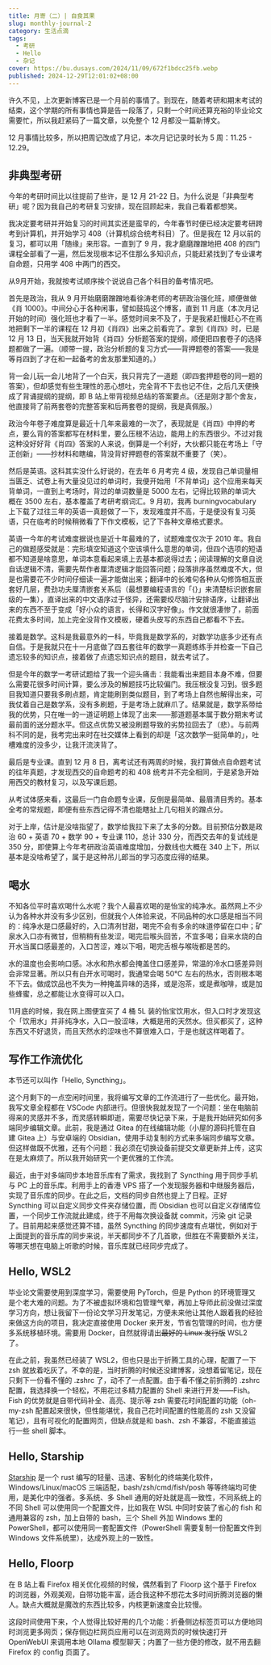 ```yaml
---
title: 月寄（二）| 自食其果
slug: monthly-journal-2
category: 生活点滴
tags:
  - 考研
  - Hello
  - 杂记
cover: https://bu.dusays.com/2024/11/09/672f1bdcc25fb.webp
published: 2024-12-29T12:01:02+08:00
---
```


许久不见，上次更新博客已是一个月前的事情了。到现在，随着考研和期末考试的结束，这个学期的所有事情也算是告一段落了，只剩一个时间还算充裕的毕业论文需要忙，所以我赶紧码了一篇文章，以免整个 12 月都没一篇新博文。

12 月事情比较多，所以把周记改成了月记，本次月记记录时长为 5 周：11.25 - 12.29。

## 非典型考研

今年的考研时间比以往提前了些许，是 12 月 21-22 日。为什么说是「非典型考研」呢？因为我自己的考研复习安排，现在回顾起来，我自己看着都想笑。

我决定要考研并开始复习的时间其实还是蛮早的，今年春节时便已经决定要考研跨考到计算机，并开始学习 408（计算机综合统考科目）了。但是我在 12 月以前的复习，都可以用「随缘」来形容。一直到了 9 月，我才磨磨蹭蹭地把 408 的四门课程全部看了一遍，然后发现根本记不住那么多知识点，只能赶紧找到了专业课考自命题，只用学 408 中两门的西交。

从9月开始，我就按考试顺序挨个说说自己各个科目的备考情况吧。

首先是政治，我从 9 月开始磨磨蹭蹭地看徐涛老师的考研政治强化班，顺便做做《肖 1000》。中间分心于各种闲事，譬如鼓捣这个博客，直到 11 月底（本次月记开始的时间）强化班也才看了一半。感觉时间来不及了，于是我紧赶慢赶心不在焉地把剩下一半的课程在 12 月初《肖四》出来之前看完了。拿到《肖四》时，已是 12 月 13 日，当天我就开始背《肖四》分析题答案的提纲，顺便把四套卷子的选择题都做了一遍。（顺带一提，政治分析题的复习方式——背押题卷的答案——我是等肖四到了才在和一起备考的舍友那里知道的。）

背一会儿玩一会儿地背了一个白天，我只背完了一道题（即四套押题卷的同一题的答案），但却感觉有些生理性的恶心想吐，完全背不下去也记不住，之后几天便换成了背诵提纲的提纲，即 B 站上带背视频总结的答案要点。（还是刚才那个舍友，他直接背了前两套卷的完整答案和后两套卷的提纲，我是真佩服。）

政治今年卷子难度算是最近十几年来最难的一次了，表现就是《肖四》中押的考点，要么背的答案都写在材料里，要么压根不沾边，能用上的东西很少。不过对我这种没好好背《肖四》答案的人来说，倒算是一个利好，大伙都只能在考场上「守正创新」——抄材料和瞎编，背没背好押题卷的答案就不重要了（笑）。

然后是英语。这科其实没什么好说的，在去年 6 月考完 4 级，发现自己单词量相当匮乏、试卷上有大量没见过的单词时，我便开始用「不背单词」这个应用来每天背单词，一直到上考场时，背过的单词数量是 5000 左右，记得比较熟的单词大概在 3500 左右，基本覆盖了考研考纲词汇。9 月初，我再 burningvocabulary 上下载了过往三年的英语一真题做了一下，发现难度并不高，于是便没有复习英语，只在临考的时候稍微看了下作文模板，记了下各种文章格式要求。

英语一今年的考试难度据说也是近十年最难的了，试题难度仅次于 2010 年。我自己的做题感受就是：完形填空知道这个空该填什么意思的单词，但四个选项的短语都不知道是啥意思，单词本意看起来填上去基本都说得过去；阅读理解的文章自说自话逻辑不清，需要先帮作者厘清逻辑才能回答问题；段落排序虽然难度不大，但是也需要花不少时间仔细读一遍才能做出来；翻译中的长难句各种从句修饰相互嵌套好几层，费劲功夫厘清嵌套关系后（最想要编程语言的「{}」来清楚标识嵌套层级的一集），直译出来的中文语序过于怪异，还需要绞尽脑汁安排语序，让翻译出来的东西不至于变成「好小众的语言，长得和汉字好像」。作文就很凄惨了，前面花费太多时间，加上完全没背作文模板，硬着头皮写的东西自己都看不下去。

接着是数学。这科是我最意外的一科，毕竟我是数学系的，对数学功底多少还有点自信。于是我就只在十一月底做了四五套往年的数学一真题练练手并检查一下自己遗忘较多的知识点，接着做了点遗忘知识点的题目，就去考试了。

但是今年的数学一考研试题给了我一个迎头痛击：我能看出来题目本身不难，但要么需要花很多时间计算，要么涉及的解题技巧比较偏门。我压根没复习到。很多题目我知道只要我多刷点题，肯定能刷到类似题目，到了考场上自然也解得出来，可我仗着自己是数学系，没有多刷题，于是考场上就麻爪了。结果就是，数学系带给我的优势，只在唯一的一道证明题上体现了出来——那道题基本属于数分期末考试最前面的送分题水平。但这点优势又被没刷题导致的劣势拉回去了（悲）。与前两科不同的是，我考完出来时在社交媒体上看到的却是「这次数学一挺简单的」，吐槽难度的没多少，让我汗流浃背了。

最后是专业课。直到 12 月 8 日，离考试还有两周的时候，我打算做点自命题考试的往年真题，才发现西交的自命题考的和 408 统考并不完全相同，于是紧急开始用西交的教材复习，以及写课后题。

从考试体感来看，这最后一门自命题专业课，反倒是最简单、最眉清目秀的。基本全考的常规题，即便有些东西记得不清也能瞎扯上几句相关的蹭点分。

对于上岸，估计是没啥指望了，数学给我拉下来了太多的分数。目前预估分数是政治 60 + 英语 70 + 数学 90 + 专业课 110，总计 330 分，而西交去年的复试线是 350 分，即使算上今年考研政治英语难度增加，分数线也大概在 340 上下，所以基本是没啥希望了，属于是这种吊儿郎当的学习态度应得的结果。

## 喝水

不知各位平时喜欢喝什么水呢？我个人最喜欢喝的是怡宝的纯净水。虽然网上不少认为各种水并没有多少区别，但就我个人体验来说，不同品种的水口感是相当不同的：纯净水是口感最好的，入口清冽甘甜，喝完不会有多余的味道停留在口中；矿泉水入口亦有微甘，但稍稍有些发涩，喝完后喉头回苦，不宜多喝；自来水烧的白开水当属口感最差的，入口苦涩，难以下咽，喝完舌根与喉咙都是苦的。

水的温度也会影响口感。冰水和热水都会掩盖住口感差异，常温的冷水口感差异则会非常显著。所以只有白开水可喝时，我通常会喝 50℃ 左右的热水，否则根本喝不下去。做成饮品也不失为一种掩盖异味的选择，或是泡茶，或是煮咖啡，或是加些蜂蜜，总之都能让水变得可以入口。

11月底的时候，我在网上图便宜买了 4 桶 5L 装的怡宝饮用水，但入口时才发现这个「饮用水」并非纯净水，入口一股涩味，大概是用的天然水。但买都买了，这种东西又不好退货，而且天然水的涩味也不算很难入口，于是也就这样喝着了。

## 写作工作流优化

本节还可以叫作「Hello, Syncthing」。

这个月剩下的一点空闲时间里，我将编写文章的工作流进行了一些优化。最开始，我写文章全程都在 VSCode 内部进行。但很快我就发现了一个问题：坐在电脑前得来的灵感并不多，而灵感转瞬即逝，需要尽快记录下来，于是我开始研究如何多端同步编辑文章。此前，我是通过 Gitea 的在线编辑功能（小屋的源码托管在自建 Gitea 上）与安卓端的 Obsidian，使用手动复制的方式来多端同步编写文章。但这样做既不优雅，还有个问题：我必须在切换设备前提交文章更新并上传，这实在是太麻烦了。所以我开始研究一个更优雅的工作流。

最近，由于对多端同步本地音乐库有了需求，我找到了 Syncthing 用于同步手机与 PC 上的音乐库。利用手上的香港 VPS 搭了一个发现服务器和中继服务器后，实现了音乐库的同步。在此之后，文档的同步自然也提上了日程。正好 Syncthing 可以自定义同步文件夹存储位置，而 Obsidian 也可以自定义存储库位置，一个同步工作流就此建成，终于不用每次换设备就 commit，污染 git 记录了。目前用起来感觉还算不错，虽然 Syncthing 的同步速度有点堪忧，例如对于上面提到的音乐库的同步来说，半天都同步不了几首歌，但胜在不需要额外关注，等哪天想在电脑上听歌的时候，音乐库就已经同步完成了。

## Hello, WSL2

毕业论文需要使用到深度学习，需要使用 PyTorch，但是 Python 的环境管理又是个老大难的问题。为了不被虚拟环境和包管理气晕，再加上导师此前没做过深度学习方向，想让我留下一份论文学习开发笔记，方便未来他让其他人跟着我的经验来做这方向的项目，我决定直接使用 Docker 来开发，节省包管理的时间，也方便多系统移植环境。需要用 Docker，自然就得请出~~最好的 Linux 发行版~~ WSL2 了。

在此之前，我虽然已经装了 WSL2，但也只是出于折腾工具的心理，配置了一下 zsh 就放着吃灰了。不幸的是，当时折腾的时候还没建博客，没想着留笔记，现在只剩下一份看不懂的 .zshrc 了，动不了一点配置。由于看不懂之前折腾的 .zshrc 配置，我选择换一个轻松，不用花过多精力配置的 Shell 来进行开发——Fish。Fish 的优势就是自带代码补全、高亮、提示等 zsh 需要花时间配置的功能（oh-my-zsh 配置起来很快，但性能堪忧，我自己花时间配置的性能高的 zsh 又没留笔记），且有可视化的配置网页，但缺点就是和 bash、zsh 不兼容，不能直接运行一些 shell 脚本。

## Hello, Starship

[Starship](https://starship.rs/) 是一个 rust 编写的轻量、迅速、客制化的终端美化软件，Windows/Linux/macOS 三端适配，bash/zsh/cmd/fish/posh 等等终端均可使用，是美化中的强者。多系统、多 Shell 通用的好处就是高一致性，不同系统上的不同 Shell 可以使用同一个配置文件，比如我在 WSL 中同时安装了省心的 fish 和通用兼容的 zsh，加上自带的 bash，三个 Shell 外加 Windows 里的 PowerShell，都可以使用同一套配置文件（PowerShell 需要复制一份配置文件到 Windows 文件系统里），达成外观上的一致性。

## Hello, Floorp

在 B 站上看 Firefox 相关优化视频的时候，偶然看到了 Floorp 这个基于 Firefox 的浏览器，外观美观，自带功能丰富，适合我这种不想花太多时间折腾浏览器的懒人。缺点大概就是魔改的东西比较多，内核更新速度会比较慢。

这段时间使用下来，个人觉得比较好用的几个功能：折叠侧边标签页可以方便地同时浏览更多网页；保存侧边栏网页应用可以在浏览网页的时候快速打开 OpenWebUI 来调用本地 Ollama 模型聊天；内置了一些方便的修改，就不用去翻 Firefox 的 config 页面了。
